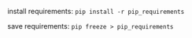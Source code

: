 install requirements:
`pip install -r pip_requirements`

save requirements:
`pip freeze > pip_requirements`